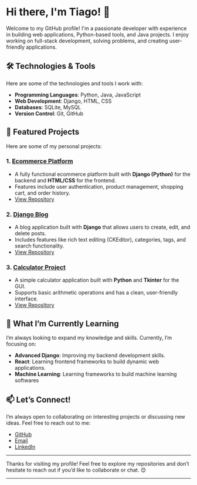
# Hi there, I'm Tiago! 👋

Welcome to my GitHub profile! I'm a passionate developer with experience in building web applications, Python-based tools, and Java projects. I enjoy working on full-stack development, solving problems, and creating user-friendly applications.

## 🛠️ Technologies & Tools

Here are some of the technologies and tools I work with:

- **Programming Languages**: Python, Java, JavaScript
- **Web Development**: Django, HTML, CSS
- **Databases**: SQLite, MySQL
- **Version Control**: Git, GitHub

## 🚀 Featured Projects

Here are some of my personal projects:

### 1. [Ecommerce Platform](https://github.com/tiagordds/ecommmerce)
   - A fully functional ecommerce platform built with **Django (Python)** for the backend and **HTML/CSS** for the frontend.
   - Features include user authentication, product management, shopping cart, and order history.
   - [View Repository](https://github.com/tiagordds/ecommmerce)

### 2. [Django Blog](https://github.com/tiagordds/projeto-blog-django)
   - A blog application built with **Django** that allows users to create, edit, and delete posts.
   - Includes features like rich text editing (CKEditor), categories, tags, and search functionality.
   - [View Repository](https://github.com/tiagordds/projeto-blog-django)

### 3. [Calculator Project](https://github.com/tiagordds/calculator_project)
   - A simple calculator application built with **Python** and **Tkinter** for the GUI.
   - Supports basic arithmetic operations and has a clean, user-friendly interface.
   - [View Repository](https://github.com/tiagordds/calculator_project)

## 🌱 What I’m Currently Learning

I’m always looking to expand my knowledge and skills. Currently, I’m focusing on:
- **Advanced Django**: Improving my backend development skills.
- **React**: Learning frontend frameworks to build dynamic web applications.
- **Machine Learning**: Learning frameworks to build machine learning softwares

## 📫 Let’s Connect!

I’m always open to collaborating on interesting projects or discussing new ideas. Feel free to reach out to me:

-  [GitHub](https://github.com/tiagordds)
-  [Email](yutri.trds@gmail.com)
-  [LinkedIn](https://www.linkedin.com/in/tiagordds/)

---

Thanks for visiting my profile! Feel free to explore my repositories and don’t hesitate to reach out if you’d like to collaborate or chat. 😊

---
